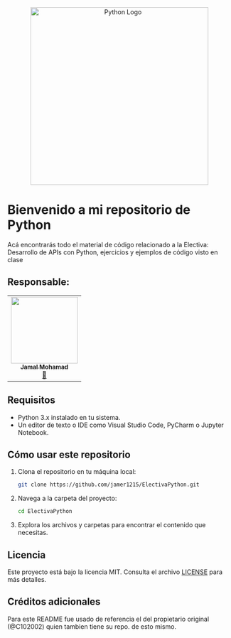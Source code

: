 ﻿<div align="center">
  <img src="https://upload.wikimedia.org/wikipedia/commons/thumb/c/c3/Python-logo-notext.svg/1869px-Python-logo-notext.svg.png" width="400" alt="Python Logo" />
</div>

# Bienvenido a mi repositorio de Python

Acá encontrarás todo el material de código relacionado a la Electiva: Desarrollo de APIs con Python, ejercicios
y ejemplos de código visto en clase

## Responsable:

<table align="center">
    <tbody>
        <tr>
            <td align="center"><a href="https://github.com/jamer1215" rel="nofollow"><img src="https://avatars.githubusercontent.com/u/145820049?s=400&u=a5f91ef3051785805dead6575fbeca853449139e&v=4" width="150px;" alt="" style="max-width:100%;"><br><sub><b>Jamal Mohamad</b></sub></a><br><a href="https://github.com/jamer1215/ElectivaPython" title="Commits"><g-emoji class="g-emoji" alias="book" fallback-src="https://github.githubassets.com/images/icons/emoji/unicode/1f4d6.png">📖</g-emoji></a></td>
        </tr>
    </tbody>
</table>


## Requisitos

- Python 3.x instalado en tu sistema.
- Un editor de texto o IDE como Visual Studio Code, PyCharm o Jupyter Notebook.

## Cómo usar este repositorio

1. Clona el repositorio en tu máquina local:
    ```bash
    git clone https://github.com/jamer1215/ElectivaPython.git
    ```
2. Navega a la carpeta del proyecto:
    ```bash
    cd ElectivaPython
    ```
3. Explora los archivos y carpetas para encontrar el contenido que necesitas.

## Licencia

Este proyecto está bajo la licencia MIT. Consulta el archivo [LICENSE](LICENSE) para más detalles.

## Créditos adicionales

Para este README fue usado de referencia el del propietario original (@C102002) quien tambien tiene su repo. de esto mismo.
